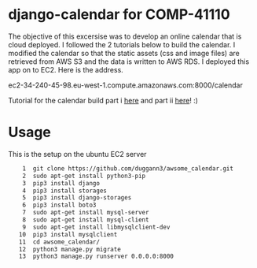 # django-calendar for COMP-41110
The objective of this excersise was to develop an online calendar that is cloud deployed. 
I followed the 2 tutorials below to build the calendar. 
I modified the calendar so that the static assets (css and image files) are retrieved from AWS S3
and the data is written to AWS RDS. 
I deployed this app on to EC2. Here is the address.
 
ec2-34-240-45-98.eu-west-1.compute.amazonaws.com:8000/calendar

Tutorial for the calendar build part i [here](https://www.huiwenteo.com/normal/2018/07/24/django-calendar.html) and part ii [here](https://www.huiwenteo.com/normal/2018/07/29/django-calendar-ii.html)! :)

# Usage
This is the setup on the ubuntu EC2 server

```bash
    1  git clone https://github.com/duggann3/awsome_calendar.git
    2  sudo apt-get install python3-pip
    3  pip3 install django
    4  pip3 install storages
    5  pip3 install django-storages
    6  pip3 install boto3
    7  sudo apt-get install mysql-server
    8  sudo apt-get install mysql-client
    9  sudo apt-get install libmysqlclient-dev
   10  pip3 install mysqlclient
   11  cd awsome_calendar/
   12  python3 manage.py migrate
   13  python3 manage.py runserver 0.0.0.0:8000
```
